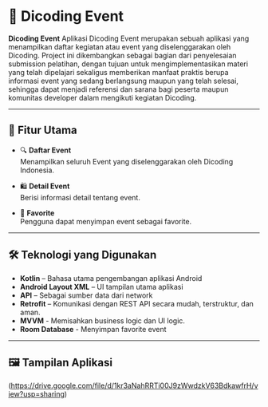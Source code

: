 # 🧩 Dicoding Event

**Dicoding Event** Aplikasi Dicoding Event merupakan sebuah aplikasi yang menampilkan daftar kegiatan atau event yang diselenggarakan oleh Dicoding. Project ini dikembangkan sebagai bagian dari penyelesaian submission pelatihan, dengan tujuan untuk mengimplementasikan materi yang telah dipelajari sekaligus memberikan manfaat praktis berupa informasi event yang sedang berlangsung maupun yang telah selesai, sehingga dapat menjadi referensi dan sarana bagi peserta maupun komunitas developer dalam mengikuti kegiatan Dicoding.

---

## 🚀 Fitur Utama

- 🔍 **Daftar Event**  
  Menampilkan seluruh Event yang diselenggarakan oleh Dicoding Indonesia.

- 🛍️ **Detail Event**  
  Berisi informasi detail tentang event.

- 🤝 **Favorite**  
  Pengguna dapat menyimpan event sebagai favorite.

---

## 🛠️ Teknologi yang Digunakan

- **Kotlin** – Bahasa utama pengembangan aplikasi Android
- **Android Layout XML** – UI tampilan utama aplikasi
- **API** – Sebagai sumber data dari network
- **Retrofit** – Komunikasi dengan REST API secara mudah, terstruktur, dan aman.
- **MVVM** - Memisahkan business logic dan UI logic.
- **Room Database** - Menyimpan favorite event

---

## 🖼️ Tampilan Aplikasi
(https://drive.google.com/file/d/1kr3aNahRRTi00J9zWwdzkV63BdkawfrH/view?usp=sharing)

